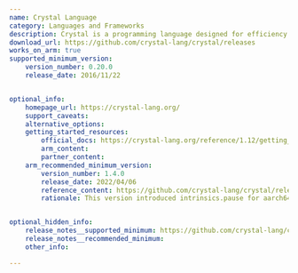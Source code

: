 ```yaml
---
name: Crystal Language
category: Languages and Frameworks
description: Crystal is a programming language designed for efficiency and performance, with a syntax similar to Ruby.
download_url: https://github.com/crystal-lang/crystal/releases
works_on_arm: true
supported_minimum_version:
    version_number: 0.20.0
    release_date: 2016/11/22


optional_info:
    homepage_url: https://crystal-lang.org/
    support_caveats:
    alternative_options:
    getting_started_resources:
        official_docs: https://crystal-lang.org/reference/1.12/getting_started/index.html
        arm_content:
        partner_content:
    arm_recommended_minimum_version:
        version_number: 1.4.0
        release_date: 2022/04/06
        reference_content: https://github.com/crystal-lang/crystal/releases/tag/1.4.0
        rationale: This version introduced intrinsics.pause for aarch64, which is useful for busy loops inside a spinlock or a mutex implementation, and should provide some speedup in very high contention cases. Kindly refer [here](https://github.com/crystal-lang/crystal/pull/11742) for more.


optional_hidden_info:
    release_notes__supported_minimum: https://github.com/crystal-lang/crystal/releases/tag/0.20.0
    release_notes__recommended_minimum:
    other_info:

---
```

